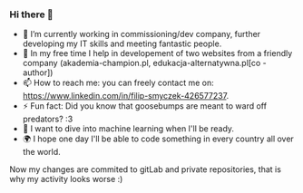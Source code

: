 ### Hi there 👋

- 🔭 I’m currently working in commissioning/dev company, further developing my IT skills and meeting fantastic people.
- 🌱 In my free time I help in developement of two websites from a friendly company (akademia-champion.pl, edukacja-alternatywna.pl[co - author])
- 📫 How to reach me: you can freely contact me on: https://www.linkedin.com/in/filip-smyczek-426577237.
- ⚡ Fun fact: Did you know that goosebumps are meant to ward off predators? :3
- 🤖 I want to dive into machine learning when I'll be ready.
- 🌍 I hope one day I'll be able to code something in every country all over the world.

Now my changes are commited to gitLab and private repositories, that is why my activity looks worse :)
